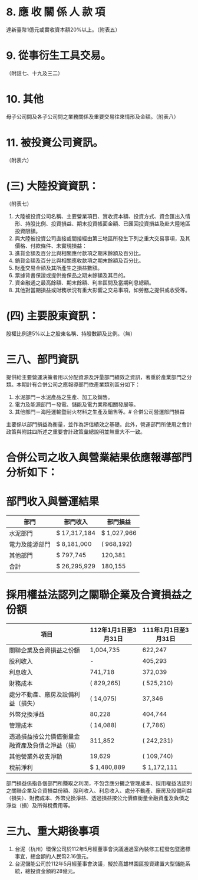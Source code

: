 # 8. 應 收 關 係 人 款 項

達新臺幣1億元或實收資本額20%以上。（附表五）

# 9. 從事衍生工具交易。

（附註七、十九及三二）

# 10. 其他

母子公司間及各子公司間之業務關係及重要交易往來情形及金額。（附表八）

# 11. 被投資公司資訊。

（附表六）

# (三) 大陸投資資訊：

（附表七）

1. 大陸被投資公司名稱、主要營業項目、實收資本額、投資方式、資金匯出入情形、持股比例、投資損益、期末投資帳面金額、已匯回投資損益及赴大陸地區投資限額。
2. 與大陸被投資公司直接或間接經由第三地區所發生下列之重大交易事項，及其價格、付款條件、未實現損益：
1. 進貨金額及百分比與相關應付款項之期末餘額及百分比。
2. 銷貨金額及百分比與相關應收款項之期末餘額及百分比。
3. 財產交易金額及其所產生之損益數額。
4. 票據背書保證或提供擔保品之期末餘額及其目的。
5. 資金融通之最高餘額、期末餘額、利率區間及當期利息總額。
6. 其他對當期損益或財務狀況有重大影響之交易事項，如勞務之提供或收受等。

# (四) 主要股東資訊：

股權比例達5%以上之股東名稱、持股數額及比例。（無）

# 三八、部門資訊

提供給主要營運決策者用以分配資源及評量部門績效之資訊，著重於產業部門之分類。本期計有合併公司之應報導部門依產業類別區分如下：

1. 水泥部門－水泥產品之生產、加工及銷售。
2. 電力及能源部門－發電、儲能及電力業務相關發展等。
3. 其他部門－海陸運輸暨耐火材料之生產及銷售等。# 合併公司營運部門損益

主要係以部門損益為衡量，並作為評估績效之基礎。此外，營運部門所使用之會計政策與附註四所述之重要會計政策彙總說明並無重大不一致。

# 合併公司之收入與營業結果依應報導部門分析如下：

# 部門收入與營運結果

|部門|部門收入|部門損益|
|---|---|---|
|水泥部門|$ 17,317,184|$ 1,027,966|
|電力及能源部門|$ 8,181,000|( 968,192)|
|其他部門|$ 797,745|120,381|
|合計|$ 26,295,929|180,155|

# 採用權益法認列之關聯企業及合資損益之份額

|項目|112年1月1日至3月31日|111年1月1日至3月31日|
|---|---|---|
|關聯企業及合資損益之份額|1,004,735|622,247|
|股利收入|-|405,293|
|利息收入|741,718|372,039|
|財務成本|( 829,265)|( 525,210)|
|處分不動產、廠房及設備利益（損失）|( 14,075)|37,346|
|外幣兌換淨益|80,228|404,744|
|管理成本|( 14,088)|( 7,786)|
|透過損益按公允價值衡量金融資產及負債之淨益（損）|311,852|( 242,231)|
|其他營業外收支淨額|19,629|( 109,740)|
|稅前淨利|$ 1,480,889|$ 1,172,111|

部門損益係指各個部門所賺取之利潤，不包含應分攤之管理成本、採用權益法認列之關聯企業及合資損益份額、股利收入、利息收入、處分不動產、廠房及設備利益（損失）、財務成本、外幣兌換淨益、透過損益按公允價值衡量金融資產及負債之淨益（損）及所得稅費用等。

# 三九、重大期後事項

1. 台泥（杭州）環保公司於112年5月經董事會決議通過室內裝修工程發包暨邀標事宜，總金額約人民幣2.16億元。
2. 台泥儲能公司於112年5月經董事會決議，擬於高雄林園區投資建置大型儲能系統，總投資金額約28億元。